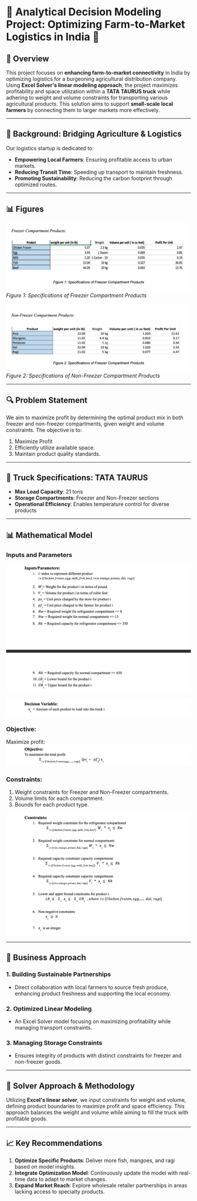 # 🚜 Analytical Decision Modeling Project: Optimizing Farm-to-Market Logistics in India 🌾

## 📝 Overview
This project focuses on **enhancing farm-to-market connectivity** in India by optimizing logistics for a burgeoning agricultural distribution company. Using **Excel Solver's linear modeling approach**, the project maximizes profitability and space utilization within a **TATA TAURUS truck** while adhering to weight and volume constraints for transporting various agricultural products. This solution aims to support **small-scale local farmers** by connecting them to larger markets more effectively.

---

## 📍 Background: Bridging Agriculture & Logistics
Our logistics startup is dedicated to:
- **Empowering Local Farmers**: Ensuring profitable access to urban markets.
- **Reducing Transit Time**: Speeding up transport to maintain freshness.
- **Promoting Sustainability**: Reducing the carbon footprint through optimized routes.

---

## 📊 Figures

![Freezer Compartment Products](./assets/Freezer.png)
_Figure 1: Specifications of Freezer Compartment Products_

![Non-Freezer Compartment Products](./assets/NonFreezer.png)
_Figure 2: Specifications of Non-Freezer Compartment Products_

---

## 🔍 Problem Statement
We aim to maximize profit by determining the optimal product mix in both freezer and non-freezer compartments, given weight and volume constraints. The objective is to:
1. Maximize Profit
2. Efficiently utilize available space.
3. Maintain product quality standards.

---

## 🚛 Truck Specifications: TATA TAURUS
- **Max Load Capacity**: 21 tons
- **Storage Compartments**: Freezer and Non-Freezer sections
- **Operational Efficiency**: Enables temperature control for diverse products

---

## 📊 Mathematical Model
### **Inputs and Parameters**
![Input/Parameters](./assets/Inputs.png)

![Decision Variable](./assets/DecisionVariable.png)
  
### **Objective**:  
Maximize profit:  
![Objective](./assets/Objective.png)

### **Constraints**:
1. Weight constraints for Freezer and Non-Freezer compartments.
2. Volume limits for each compartment.
3. Bounds for each product type.

![Constraints](./assets/Constraints.png)

---

## 💼 Business Approach
### 1. **Building Sustainable Partnerships**
   - Direct collaboration with local farmers to source fresh produce, enhancing product freshness and supporting the local economy.
   
### 2. **Optimized Linear Modeling**
   - An Excel Solver model focusing on maximizing profitability while managing transport constraints.

### 3. **Managing Storage Constraints**
   - Ensures integrity of products with distinct constraints for freezer and non-freezer goods.

---

## 🔧 Solver Approach & Methodology
Utilizing **Excel's linear solver**, we input constraints for weight and volume, defining product boundaries to maximize profit and space efficiency. This approach balances the weight and volume while aiming to fill the truck with profitable goods.

---

## 📈 Key Recommendations
1. **Optimize Specific Products**: Deliver more fish, mangoes, and ragi based on model insights.
2. **Integrate Optimization Model**: Continuously update the model with real-time data to adapt to market changes.
3. **Expand Market Reach**: Explore wholesale retailer partnerships in areas lacking access to specialty products.



